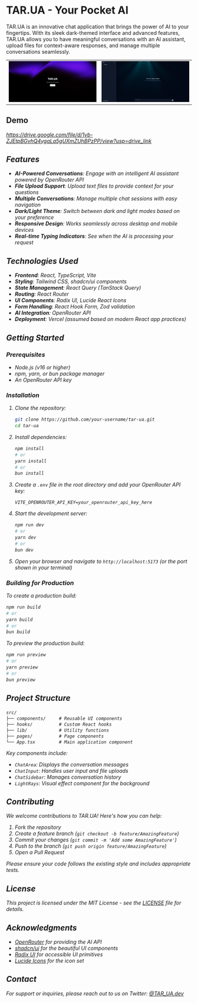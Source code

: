 # TAR.UA - Your Pocket AI

TAR.UA is an innovative chat application that brings the power of AI to your fingertips. With its sleek dark-themed interface and advanced features, TAR.UA allows you to have meaningful conversations with an AI assistant, upload files for context-aware responses, and manage multiple conversations seamlessly.

<table>
  <tr>
    <td><img src="/public/Screenshot%202025-08-03%20122916.png" alt="TAR.UA Preview 1" width="400"/></td>
    <td><img src="/public/Screenshot%202025-08-03%20130751.png" alt="TAR.UA Preview 2" width="400"/></td>
  </tr>
</table>

## Demo
<i>https://drive.google.com/file/d/1vb-ZJEtpBGvhQ4ygaLa5gUXmZUhBPzPP/view?usp=drive_link<i>


## Features

- **AI-Powered Conversations**: Engage with an intelligent AI assistant powered by OpenRouter API
- **File Upload Support**: Upload text files to provide context for your questions
- **Multiple Conversations**: Manage multiple chat sessions with easy navigation
- **Dark/Light Theme**: Switch between dark and light modes based on your preference
- **Responsive Design**: Works seamlessly across desktop and mobile devices
- **Real-time Typing Indicators**: See when the AI is processing your request

## Technologies Used

- **Frontend**: React, TypeScript, Vite
- **Styling**: Tailwind CSS, shadcn/ui components
- **State Management**: React Query (TanStack Query)
- **Routing**: React Router
- **UI Components**: Radix UI, Lucide React Icons
- **Form Handling**: React Hook Form, Zod validation
- **AI Integration**: OpenRouter API
- **Deployment**: Vercel (assumed based on modern React app practices)

## Getting Started

### Prerequisites

- Node.js (v16 or higher)
- npm, yarn, or bun package manager
- An OpenRouter API key

### Installation

1. Clone the repository:
   ```bash
   git clone https://github.com/your-username/tar-ua.git
   cd tar-ua
   ```

2. Install dependencies:
   ```bash
   npm install
   # or
   yarn install
   # or
   bun install
   ```

3. Create a `.env` file in the root directory and add your OpenRouter API key:
   ```env
   VITE_OPENROUTER_API_KEY=your_openrouter_api_key_here
   ```

4. Start the development server:
   ```bash
   npm run dev
   # or
   yarn dev
   # or
   bun dev
   ```

5. Open your browser and navigate to `http://localhost:5173` (or the port shown in your terminal)

### Building for Production

To create a production build:

```bash
npm run build
# or
yarn build
# or
bun build
```

To preview the production build:

```bash
npm run preview
# or
yarn preview
# or
bun preview
```

## Project Structure

```
src/
├── components/     # Reusable UI components
├── hooks/          # Custom React hooks
├── lib/            # Utility functions
├── pages/          # Page components
└── App.tsx         # Main application component
```

Key components include:
- `ChatArea`: Displays the conversation messages
- `ChatInput`: Handles user input and file uploads
- `ChatSidebar`: Manages conversation history
- `LightRays`: Visual effect component for the background

## Contributing

We welcome contributions to TAR.UA! Here's how you can help:

1. Fork the repository
2. Create a feature branch (`git checkout -b feature/AmazingFeature`)
3. Commit your changes (`git commit -m 'Add some AmazingFeature'`)
4. Push to the branch (`git push origin feature/AmazingFeature`)
5. Open a Pull Request

Please ensure your code follows the existing style and includes appropriate tests.

## License

This project is licensed under the MIT License - see the [LICENSE](LICENSE) file for details.

## Acknowledgments

- [OpenRouter](https://openrouter.ai/) for providing the AI API
- [shadcn/ui](https://ui.shadcn.com/) for the beautiful UI components
- [Radix UI](https://www.radix-ui.com/) for accessible UI primitives
- [Lucide Icons](https://lucide.dev/) for the icon set

## Contact

For support or inquiries, please reach out to us on Twitter: [@TAR_UA.dev](https://twitter.com/TAR_UA.dev)
